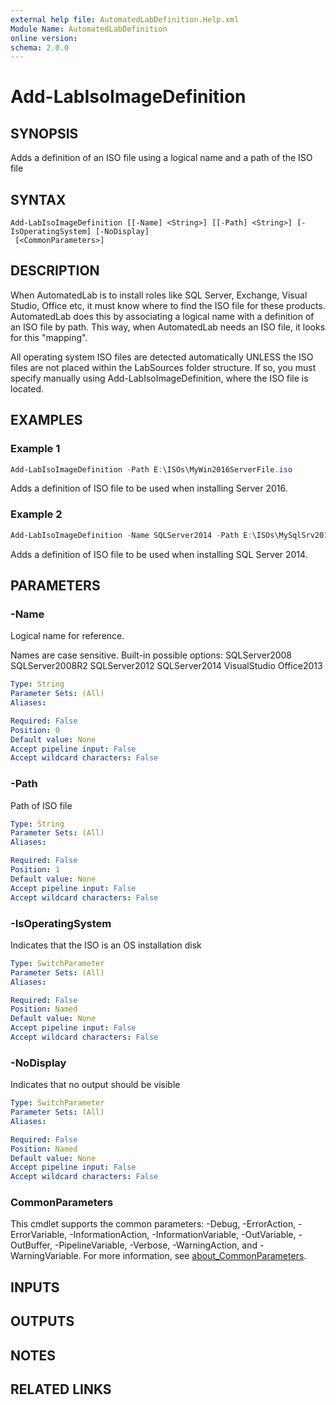 ```yaml
---
external help file: AutomatedLabDefinition.Help.xml
Module Name: AutomatedLabDefinition
online version:
schema: 2.0.0
---
```


# Add-LabIsoImageDefinition

## SYNOPSIS
Adds a definition of an ISO file using a logical name and a path of the ISO file

## SYNTAX

```
Add-LabIsoImageDefinition [[-Name] <String>] [[-Path] <String>] [-IsOperatingSystem] [-NoDisplay]
 [<CommonParameters>]
```

## DESCRIPTION
When AutomatedLab is to install roles like SQL Server, Exchange, Visual Studio, Office etc, it must know where to find the ISO file for these products.
AutomatedLab does this by associating a logical name with a definition of an ISO file by path.
This way, when AutomatedLab needs an ISO file, it looks for this "mapping".

All operating system ISO files are detected automatically UNLESS the ISO files are not placed within the LabSources folder structure.
If so, you must specify manually using Add-LabIsoImageDefinition, where the ISO file is located.

## EXAMPLES

### Example 1


```powershell
Add-LabIsoImageDefinition -Path E:\ISOs\MyWin2016ServerFile.iso
```

Adds a definition of ISO file to be used when installing Server 2016.

### Example 2


```powershell
Add-LabIsoImageDefinition -Name SQLServer2014 -Path E:\ISOs\MySqlSrv2014File.iso
```

Adds a definition of ISO file to be used when installing SQL Server 2014.

## PARAMETERS

### -Name
Logical name for reference.

Names are case sensitive.
Built-in possible options:
 SQLServer2008
 SQLServer2008R2
 SQLServer2012
 SQLServer2014
 VisualStudio
 Office2013

```yaml
Type: String
Parameter Sets: (All)
Aliases:

Required: False
Position: 0
Default value: None
Accept pipeline input: False
Accept wildcard characters: False
```

### -Path
Path of ISO file

```yaml
Type: String
Parameter Sets: (All)
Aliases:

Required: False
Position: 1
Default value: None
Accept pipeline input: False
Accept wildcard characters: False
```

### -IsOperatingSystem
Indicates that the ISO is an OS installation disk

```yaml
Type: SwitchParameter
Parameter Sets: (All)
Aliases:

Required: False
Position: Named
Default value: None
Accept pipeline input: False
Accept wildcard characters: False
```

### -NoDisplay
Indicates that no output should be visible

```yaml
Type: SwitchParameter
Parameter Sets: (All)
Aliases:

Required: False
Position: Named
Default value: None
Accept pipeline input: False
Accept wildcard characters: False
```

### CommonParameters
This cmdlet supports the common parameters: -Debug, -ErrorAction, -ErrorVariable, -InformationAction, -InformationVariable, -OutVariable, -OutBuffer, -PipelineVariable, -Verbose, -WarningAction, and -WarningVariable. For more information, see [about_CommonParameters](http://go.microsoft.com/fwlink/?LinkID=113216).

## INPUTS

## OUTPUTS

## NOTES

## RELATED LINKS
